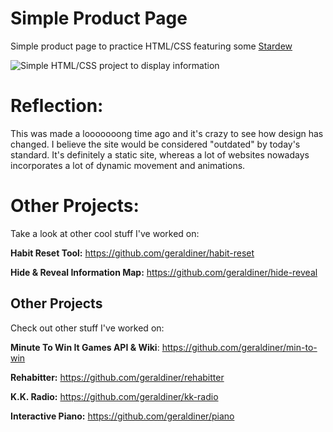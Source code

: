 # Simple Product Page

Simple product page to practice HTML/CSS featuring some [Stardew](https://www.stardewvalleywiki.com/Stardew_Valley_Wiki)

![Simple HTML/CSS project to display information](https://i.imgur.com/OpsP6Ik.gif)

# Reflection:

This was made a looooooong time ago and it's crazy to see how design has changed. I believe the site would be considered "outdated" by today's standard. It's definitely a static site, whereas a lot of websites nowadays incorporates a lot of dynamic movement and animations.

# Other Projects:

Take a look at other cool stuff I've worked on:

**Habit Reset Tool:** <a href='https://github.com/geraldiner/habit-reset' target='_blank'>https://github.com/geraldiner/habit-reset</a>

**Hide & Reveal Information Map:** <a href='https://github.com/geraldiner/hide-reveal' target='_blank'>https://github.com/geraldiner/hide-reveal</a>

## Other Projects

Check out other stuff I've worked on:

**Minute To Win It Games API & Wiki**: https://github.com/geraldiner/min-to-win

**Rehabitter:** https://github.com/geraldiner/rehabitter

**K.K. Radio:** https://github.com/geraldiner/kk-radio

**Interactive Piano:** https://github.com/geraldiner/piano
